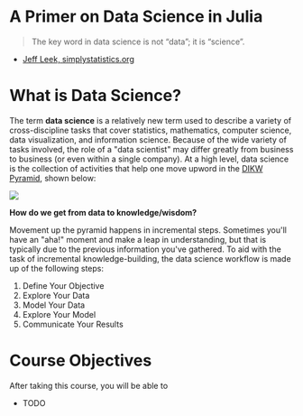# A Primer on Data Science in Julia

> The key word in data science is not “data”; it is “science”.

- [Jeff Leek, simplystatistics.org](https://simplystatistics.org/2013/12/12/the-key-word-in-data-science-is-not-data-it-is-science/)

# What is Data Science?

The term **data science** is a relatively new term used to describe a variety of cross-discipline tasks that cover statistics, mathematics, computer science, data visualization, and information science.  Because of the wide variety of tasks involved, the role of a "data scientist" may differ greatly from business to business (or even within a single company).  At a high level, data science is the collection of activities that help one move upword in the [DIKW Pyramid](https://en.wikipedia.org/wiki/DIKW_pyramid), shown below:

![](https://upload.wikimedia.org/wikipedia/commons/thumb/0/06/DIKW_Pyramid.svg/494px-DIKW_Pyramid.svg.png)

**How do we get from data to knowledge/wisdom?**

Movement up the pyramid happens in incremental steps.  Sometimes you'll have an "aha!" moment and make a leap in understanding, but that is typically due to the previous information you've gathered.  To aid with the task of incremental knowledge-building, the data science workflow is made up of the following steps:

1. Define Your Objective
2. Explore Your Data
3. Model Your Data
4. Explore Your Model
5. Communicate Your Results

# Course Objectives

After taking this course, you will be able to

- TODO
